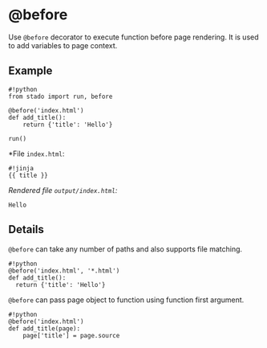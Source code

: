 @before
=======

Use `@before` decorator to execute function before page rendering. It is used
to add variables to page context.

Example
-------

    #!python
    from stado import run, before

    @before('index.html')
    def add_title():
        return {'title': 'Hello'}

    run()

*File `index.html`:

    #!jinja
    {{ title }}


*Rendered file `output/index.html`:*

    Hello


Details
-------

`@before` can take any number of paths and also supports file matching.

    #!python
    @before('index.html', '*.html')
    def add_title():
      return {'title': 'Hello'}


`@before` can pass page object to function using function first argument.

    #!python
    @before('index.html')
    def add_title(page):
        page['title'] = page.source
